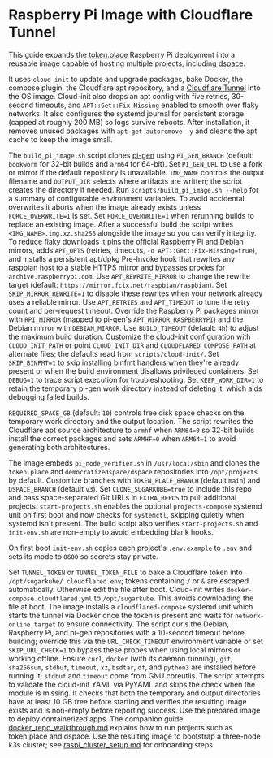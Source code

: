 # Raspberry Pi Image with Cloudflare Tunnel

This guide expands the [token.place](https://github.com/futuroptimist/token.place)
Raspberry Pi deployment into a reusable image capable of hosting multiple projects,
including [dspace](https://github.com/democratizedspace/dspace).

It uses `cloud-init` to update and upgrade packages, bake Docker, the compose
plugin, the Cloudflare apt repository, and a
[Cloudflare Tunnel](https://developers.cloudflare.com/cloudflare-one/connections/connect-apps/)
into the OS image. Cloud-init also drops an apt config with five retries,
30-second timeouts, and `APT::Get::Fix-Missing` enabled to smooth over flaky networks.
It also configures the systemd journal for persistent storage (capped at roughly 200 MB)
so logs survive reboots. After installation, it removes unused packages with
`apt-get autoremove -y` and cleans the apt cache to keep the image small.

The `build_pi_image.sh` script clones [pi-gen](https://github.com/RPi-Distro/pi-gen) using
`PI_GEN_BRANCH` (default: `bookworm` for 32-bit builds and `arm64` for
64-bit). Set `PI_GEN_URL` to use a fork or mirror if the default repository is
unavailable. `IMG_NAME` controls the output filename and `OUTPUT_DIR` selects
where artifacts are written; the script creates the directory if needed. Run
`scripts/build_pi_image.sh --help` for a summary of configurable environment
variables. To avoid accidental overwrites it aborts when the image already
exists unless `FORCE_OVERWRITE=1` is set. Set `FORCE_OVERWRITE=1` when rerunning
builds to replace an existing image. After a successful build the script writes
`<IMG_NAME>.img.xz.sha256` alongside the image so you can verify integrity.
To reduce flaky downloads it pins the
official Raspberry Pi and Debian mirrors, adds `APT_OPTS` (retries, timeouts,
`-o APT::Get::Fix-Missing=true`), and installs a persistent apt/dpkg Pre-Invoke hook
that rewrites any raspbian host to a stable HTTPS mirror and bypasses proxies for
`archive.raspberrypi.com`. Use `APT_REWRITE_MIRROR` to change the rewrite target
(default: `https://mirror.fcix.net/raspbian/raspbian`). Set `SKIP_MIRROR_REWRITE=1`
to disable these rewrites when your network already uses a reliable mirror. Use
`APT_RETRIES` and `APT_TIMEOUT` to tune the retry count and per-request timeout.
Override the Raspberry Pi packages mirror with `RPI_MIRROR` (mapped to pi-gen's
`APT_MIRROR_RASPBERRYPI`) and the Debian mirror with `DEBIAN_MIRROR`. Use
`BUILD_TIMEOUT` (default: `4h`) to adjust the maximum build duration. Customize
the cloud-init configuration with `CLOUD_INIT_PATH` or point `CLOUD_INIT_DIR` and
`CLOUDFLARED_COMPOSE_PATH` at alternate files; the defaults read from
`scripts/cloud-init/`. Set `SKIP_BINFMT=1` to skip installing binfmt handlers when
they're already present or when the build environment disallows privileged
containers. Set `DEBUG=1` to trace script execution for troubleshooting.
Set `KEEP_WORK_DIR=1` to retain the temporary pi-gen work directory instead of
deleting it, which aids debugging failed builds.

`REQUIRED_SPACE_GB` (default: `10`) controls free disk space checks on the
temporary work directory and the output location.
The script rewrites the Cloudflare apt source architecture to `armhf` when
`ARM64=0` so 32-bit builds install the correct packages and sets `ARMHF=0` when
`ARM64=1` to avoid generating both architectures.

The image embeds `pi_node_verifier.sh` in `/usr/local/sbin` and clones the
`token.place` and `democratizedspace/dspace` repositories into
`/opt/projects` by default. Customize branches with `TOKEN_PLACE_BRANCH`
(default `main`) and `DSPACE_BRANCH` (default `v3`). Set `CLONE_SUGARKUBE=true`
to include this repo and pass space-separated Git URLs in `EXTRA_REPOS` to pull
additional projects.
`start-projects.sh` enables the optional `projects-compose` systemd unit on
first boot and now checks for `systemctl`, skipping quietly when systemd isn't
present. The build script also verifies `start-projects.sh` and `init-env.sh`
are non-empty to avoid embedding blank hooks.

On first boot `init-env.sh` copies each project's `.env.example` to `.env` and
sets its mode to `0600` so secrets stay private.

Set `TUNNEL_TOKEN` or `TUNNEL_TOKEN_FILE` to bake a Cloudflare token into
`/opt/sugarkube/.cloudflared.env`; tokens containing `/` or `&` are escaped
automatically. Otherwise edit the file after boot.
Cloud-init writes `docker-compose.cloudflared.yml` to `/opt/sugarkube`.
This avoids downloading the file at boot.
The image installs a `cloudflared-compose` systemd unit which starts the tunnel via Docker
once the token is present and waits for `network-online.target` to ensure
connectivity. The script curls the Debian, Raspberry Pi, and pi-gen repositories
with a 10-second timeout before building; override this via the
`URL_CHECK_TIMEOUT` environment variable or set `SKIP_URL_CHECK=1` to bypass
these probes when using local mirrors or working offline. Ensure `curl`, `docker`
(with its daemon running), `git`, `sha256sum`, `stdbuf`, `timeout`, `xz`, `bsdtar`, `df`,
and `python3` are installed before running it; `stdbuf` and `timeout` come from GNU coreutils.
The script attempts to validate the cloud-init YAML via PyYAML and skips the check when the
module is missing. It checks that both the temporary and output directories have at least 10 GB free
before starting and verifies the resulting image exists and is non-empty before
reporting success. Use the prepared image to deploy containerized apps. The
companion guide [docker_repo_walkthrough.md](docker_repo_walkthrough.md)
explains how to run projects such as token.place and dspace. Use the resulting
image to bootstrap a three-node k3s cluster; see
[raspi_cluster_setup.md](raspi_cluster_setup.md) for onboarding steps.
